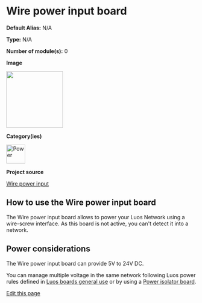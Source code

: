 # Wire power input board
<div class="cust_sheet" markdown="1">
<p class="cust_sheet-title" markdown="1"><strong>Default Alias:</strong> N/A</p>
<p class="cust_sheet-title" markdown="1"><strong>Type:</strong> N/A</p>
<p class="cust_sheet-title" markdown="1"><strong>Number of module(s):</strong> 0</p>
<p class="cust_sheet-title" markdown="1"><strong>Image</strong></p>
<p class="cust_indent" markdown="1"><img height="150" src="{{img_path}}/wire-power-input-module.png"></p>
<p class="cust_sheet-title" markdown="1"><strong>Category(ies)</strong></p>
<p class="cust_indent" markdown="1">
<img height="50" src="{{img_path}}/sticker-power.png" title="Power">
</p>
<p class="cust_sheet-title" markdown="1"><strong>Project source </strong></p>
<a class="github-button" data-size="large" aria-label="Star Luos-io/Luos on GitHub" href="https://github.com/Luos-io/Examples/tree/master/Projects/0_electronics_basis/wiring_and_power/Wire_power_input" target="_blank">Wire power input</a>
</div>

## How to use the Wire power input board
The Wire power input board allows to power your Luos Network using a wire-screw interface. 
As this board is not active, you can't detect it into a network.

## Power considerations
The Wire power input board can provide 5V to 24V DC.

You can manage multiple voltage in the same network following Luos power rules defined in [Luos boards general use](/pages/prototyping_boards/electronic-use.md) or by using a [Power isolator board]({{boards_path}}/power-isolator.md).

<div class="cust_edit_page"><a href="https://{{gh_path}}{{boards_path}}/wire-power-input.md">Edit this page</a></div>
